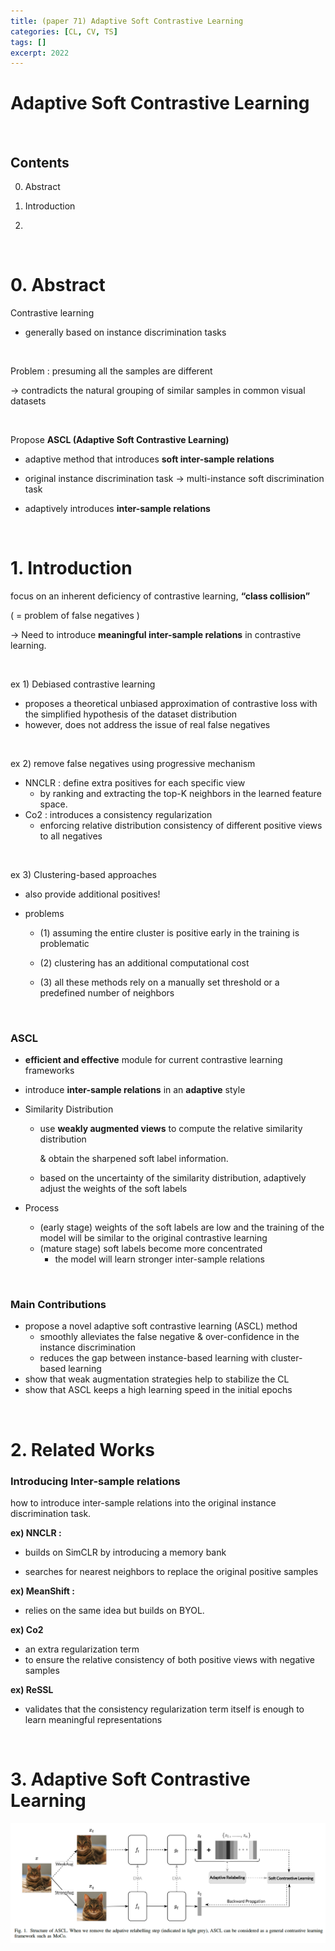 ```yaml
---
title: (paper 71) Adaptive Soft Contrastive Learning
categories: [CL, CV, TS]
tags: []
excerpt: 2022
---
```


<script src="https://cdn.mathjax.org/mathjax/latest/MathJax.js?config=TeX-AMS-MML_HTMLorMML" type="text/javascript"></script>
# Adaptive Soft Contrastive Learning

<br>

## Contents

0. Abstract
0. Introduction

2. 

<br>

# 0. Abstract

Contrastive learning

- generally based on instance discrimination tasks

<br>

Problem : presuming all the samples are different

$\rightarrow$ contradicts the natural grouping of similar samples in common visual datasets

<br>

Propose **ASCL (Adaptive Soft Contrastive Learning)**

- adaptive method that introduces **soft inter-sample relations**

- original instance discrimination task $\rightarrow$ multi-instance soft discrimination task
- adaptively introduces **inter-sample relations**

<br>

# 1. Introduction

focus on an inherent deficiency of contrastive learning, **“class collision”**

( = problem of false negatives )

$\rightarrow$ Need to introduce **meaningful inter-sample relations** in contrastive learning.

<br>

ex 1) Debiased contrastive learning

- proposes a theoretical unbiased approximation of contrastive loss with the simplified hypothesis of the dataset distribution
- however, does not address the issue of real false negatives

<br>

ex 2) remove false negatives using progressive mechanism

- NNCLR : define extra positives for each specific view 
  - by ranking and extracting the top-K neighbors in the learned feature space. 
- Co2 : introduces a consistency regularization 
  - enforcing relative distribution consistency of different positive views to all negatives

<br>

ex 3) Clustering-based approaches

- also provide additional positives!

- problems

  - (1) assuming the entire cluster is positive early in the training is problematic
  - (2) clustering has an additional computational cost

  - (3) all these methods rely on a manually set threshold or a predefined number of neighbors

<br>

### ASCL

- **efficient and effective** module for current contrastive learning frameworks

- introduce **inter-sample relations** in an **adaptive** style

- Similarity Distribution

  - use **weakly augmented views** to compute the relative similarity distribution

    & obtain the sharpened soft label information.

  - based on the uncertainty of the similarity distribution, adaptively adjust the weights of the soft labels

- Process

  - (early stage) weights of the soft labels are low and the training of the model will be similar to the original contrastive learning
  - (mature stage) soft labels become more concentrated
    - the model will learn stronger inter-sample relations

<br>

### Main Contributions

- propose a novel adaptive soft contrastive learning (ASCL) method 
  - smoothly alleviates the false negative & over-confidence in the instance discrimination
  - reduces the gap between instance-based learning with cluster-based learning
- show that weak augmentation strategies help to stabilize the CL
- show that ASCL keeps a high learning speed in the initial epochs

<br>

# 2. Related Works

### Introducing Inter-sample relations

how to introduce inter-sample relations into the original instance discrimination task. 

**ex) NNCLR :**

- builds on SimCLR by introducing a memory bank 

- searches for nearest neighbors to replace the original positive samples

**ex) MeanShift :**

- relies on the same idea but builds on BYOL. 

**ex) Co2** 

- an extra regularization term
- to ensure the relative consistency of both positive views with negative samples

**ex) ReSSL** 

- validates that the consistency regularization term itself is enough to learn meaningful representations

<br>

# 3. Adaptive Soft Contrastive Learning

![figure2](/assets/img/cl/img202.png)

